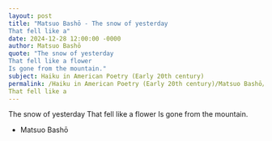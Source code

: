 ```yaml
---
layout: post
title: "Matsuo Bashō - The snow of yesterday 
That fell like a"
date: 2024-12-28 12:00:00 -0000
author: Matsuo Bashō
quote: "The snow of yesterday 
That fell like a flower 
Is gone from the mountain."
subject: Haiku in American Poetry (Early 20th century)
permalink: /Haiku in American Poetry (Early 20th century)/Matsuo Bashō/Matsuo Bashō - The snow of yesterday 
That fell like a
---
```


The snow of yesterday 
That fell like a flower 
Is gone from the mountain.

- Matsuo Bashō
